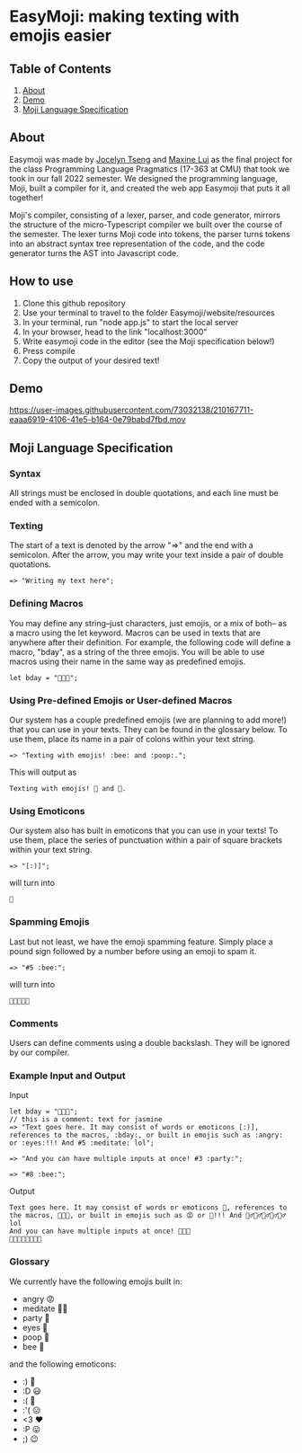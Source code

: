 # EasyMoji: making texting with emojis easier

## Table of Contents
1. [About](#About)
2. [Demo](#Demo)
3. [Moji Language Specification](#Moji-Language-Specification)

## About

Easymoji was made by [Jocelyn Tseng](https://jociet101.github.io/) and [Maxine Lui](https://maxine-lui.github.io/fun/) as the final project for the class Programming Language Pragmatics (17-363 at CMU) that took we took in our fall 2022 semester. We designed the programming language, Moji, built a compiler for it, and created the web app Easymoji that puts it all together!

Moji's compiler, consisting of a lexer, parser, and code generator, mirrors the structure of the micro-Typescript compiler we built over the course of the semester. The lexer turns Moji code into tokens, the parser turns tokens into an abstract syntax tree representation of the code, and the code generator turns the AST into Javascript code.

## How to use

1. Clone this github repository
2. Use your terminal to travel to the folder Easymoji/website/resources
3. In your terminal, run "node app.js" to start the local server
4. In your browser, head to the link "localhost:3000"
5. Write easymoji code in the editor (see the Moji specification below!)
6. Press compile
7. Copy the output of your desired text!

## Demo



https://user-images.githubusercontent.com/73032138/210167711-eaaa6919-4106-41e5-b164-0e79babd7fbd.mov



## Moji Language Specification

### Syntax
All strings must be enclosed in double quotations, and each line must be ended with a semicolon.

### Texting
The start of a text is denoted by the arrow "=>" and the end with a semicolon. After the arrow, you may write your text inside a pair of double quotations.

	=> "Writing my text here";

### Defining Macros
You may define any string–just characters, just emojis, or a mix of both– as a macro using the let keyword. Macros can be used in texts that are anywhere after their definition. For example, the following code will define a macro, "bday", as a string of the three emojis. You will be able to use macros using their name in the same way as predefined emojis.

	let bday = "🥳🎂🎉";

### Using Pre-defined Emojis or User-defined Macros
Our system has a couple predefined emojis (we are planning to add more!) that you can use in your texts. They can be found in the glossary below. To use them, place its name in a pair of colons within your text string.

	=> "Texting with emojis! :bee: and :poop:.";

This will output as

	Texting with emojis! 🐝 and 💩.

### Using Emoticons
Our system also has built in emoticons that you can use in your texts! To use them, place the series of punctuation within a pair of square brackets within your text string.

	=> "[:)]";

will turn into

	🙂

### Spamming Emojis
Last but not least, we have the emoji spamming feature. Simply place a pound sign followed by a number before using an emoji to spam it.

	=> "#5 :bee:";

will turn into

	🐝🐝🐝🐝🐝

### Comments
Users can define comments using a double backslash. They will be ignored by our compiler.

### Example Input and Output

Input

	let bday = "🥳🎂🎉";
	// this is a comment: text for jasmine
	=> "Text goes here. It may consist of words or emoticons [:)], references to the macros, :bday:, or built in emojis such as :angry: or :eyes:!!! And #5 :meditate: lol";

	=> "And you can have multiple inputs at once! #3 :party:";

	=> "#8 :bee:";

Output

	Text goes here. It may consist of words or emoticons 🙂, references to the macros, 🥳🎂🎉, or built in emojis such as 😡 or 👀!!! And 🧘‍♂️🧘‍♂️🧘‍♂️🧘‍♂️🧘‍♂️ lol
	And you can have multiple inputs at once! 🎉🎉🎉
	🐝🐝🐝🐝🐝🐝🐝🐝

### Glossary

We currently have the following emojis built in:
* angry 😡
* meditate 🧘‍♂️
* party 🎉
* eyes 👀
* poop 💩
* bee 🐝

and the following emoticons:
* :) 🙂
* :D 😃
* :( 🙁
* :'( 😥
* <3 ❤️
* :P 😛
* ;) 😉
